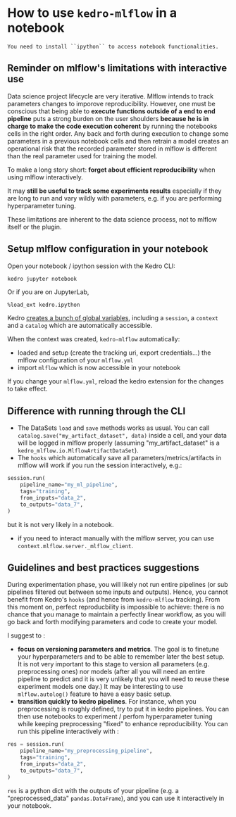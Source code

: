# How to use `kedro-mlflow` in a notebook

```{important}
You need to install ``ipython`` to access notebook functionalities.
```

## Reminder on mlflow's limitations with interactive use

Data science project lifecycle are very iterative. Mlflow intends to track parameters changes to imporove reproducibility. However, one must be conscious that being able to **execute functions outside of a end to end pipeline** puts a strong burden on the user shoulders **because he is in charge to make the code execution coherent** by running the notebooks cells in the right order. Any back and forth during execution to change some parameters in a previous notebook cells and then retrain a model creates an operational risk that the recorded parameter stored in mlflow is different than the real parameter used for training the model.

To make a long story short: **forget about efficient reproducibility** when using mlflow interactively.

It may **still be useful to track some experiments results** especially if they are long to run and vary wildly with parameters, e.g. if you are performing hyperparameter tuning.

These limitations are inherent to the data science process, not to mlflow itself or the plugin.

## Setup mlflow configuration in your notebook

Open your notebook / ipython session with the Kedro CLI:

```bash
kedro jupyter notebook
```


Or if you are on JupyterLab,

```notebook
%load_ext kedro.ipython
```

Kedro [creates a bunch of global variables](https://kedro.readthedocs.io/en/stable/tools_integration/ipython.html#use-kedro-with-ipython-and-jupyter), including a `session`, a ``context`` and a ``catalog`` which are automatically accessible.

When the context was created, ``kedro-mlflow`` automatically:
- loaded and setup (create the tracking uri, export credentials...) the mlflow configuration of your `mlflow.yml`
- import ``mlflow`` which is now accessible in your notebook

If you change your ``mlflow.yml``, reload the kedro extension for the changes to take effect.

## Difference with running through the CLI

- The DataSets `load` and `save` methods works as usual. You can call `catalog.save("my_artifact_dataset", data)` inside a cell, and your data will be logged in mlflow properly (assuming "my_artifact_dataset" is a `kedro_mlflow.io.MlflowArtifactDataSet`).
- The `hooks` which automatically save all parameters/metrics/artifacts in mlflow will work if you run the session interactively, e.g.:

```python
session.run(
    pipeline_name="my_ml_pipeline",
    tags="training",
    from_inputs="data_2",
    to_outputs="data_7",
)
```
but it is not very likely in a notebook.
- if you need to interact manually with the mlflow server, you can use ``context.mlflow.server._mlflow_client``.

## Guidelines and best practices suggestions

During experimentation phase, you will likely not run entire pipelines (or sub pipelines filtered out between some inputs and outputs). Hence, you cannot benefit from Kedro's ``hooks`` (and hence from ``kedro-mlflow`` tracking). From this moment on, perfect reproducbility is impossible to achieve: there is no chance that you manage to maintain a perfectly linear workflow, as you will go back and forth modifying parameters and code to create your model.

I suggest to :
- **focus on versioning parameters and metrics**. The goal is to finetune your hyperparameters and to be able to remember later the best setup. It is not very important to this stage to version all parameters (e.g. preprocessing ones) nor models (after all you will need an entire pipeline to predict and it is very unlikely that you will need to reuse these experiment models one day.) It may be interesting to use ``mlflow.autolog()`` feature to have a easy basic setup.
- **transition quickly to kedro pipelines**. For instance, when you preprocessing is roughly defined, try to put it in kedro pipelines. You can then use notebooks to experiment / perfom hyperparameter tuning while keeping preprocessing "fixed" to enhance reproducibility. You can run this pipeline interactively with :

```python
res = session.run(
    pipeline_name="my_preprocessing_pipeline",
    tags="training",
    from_inputs="data_2",
    to_outputs="data_7",
)
```

``res`` is a python dict with the outputs of your pipeline (e.g. a "preprocessed_data" ``pandas.DataFrame``), and you can use it interactively in your notebook.
